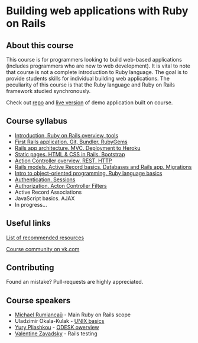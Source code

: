 # Building web applications with Ruby on Rails

## About this course

This course is for programmers looking to build web-based applications
(includes programmers who are new to web development).
It is vital to note that course is not a complete introduction to Ruby language.
The goal is to provide students skills for individual building web applications.
The peculiarity of this course is that the Ruby language and Ruby on Rails
framework studied synchronously.

Check out [repo](https://github.com/micrum/course-app) and
[live version](https://course-app.herokuapp.com/) of demo application built on course.

## Course syllabus

* [Introduction, Ruby on Rails overview, tools](0_lecture.md)
* [First Rails application. Git, Bundler, RubyGems](1_lecture.md)
* [Rails app architecture. MVC. Deployment to Heroku](2_lecture.md)
* [Static pages. HTML & CSS in Rails. Bootstrap](3_lecture.md)
* [Action Controller overview. REST. HTTP](4_lecture.md)
* [Rails models. Active Record basics. Databases and Rails app. Migrations](5_lecture.md)
* [Intro to object-oriented programming. Ruby language basics](6_lecture.md)
* [Authentication. Sessions](7_lecture.md)
* [Authorization. Acton Controller Filters](8_lecture.md)
* Active Record Associations
* JavaScript basics. AJAX
* In progress...

## Useful links

[List of recommended resources](useful_links.md)

[Course community on vk.com](https://vk.com/rubyway)

## Contributing

Found an mistake? Pull-requests are highly appreciated.

## Course speakers

* [Michael Rumiancaŭ](https://github.com/micrum) - Main Ruby on Rails scope
* Uladzimir Okala-Kulak - [UNIX basics](presentations/unix_basics.pdf)
* [Yury Pliashkou](https://github.com/Pliashkou) - [ODESK owerview](presentations/odesk/)
* [Valentine Zavadsky](https://github.com/Saicheg) - Rails testing
